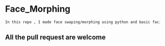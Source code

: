 # Face_Morphing
```bash
In this repo , I made face swaping/morphing using python and basic facial landmarks of 68 points.
```

## All the pull request are welcome
